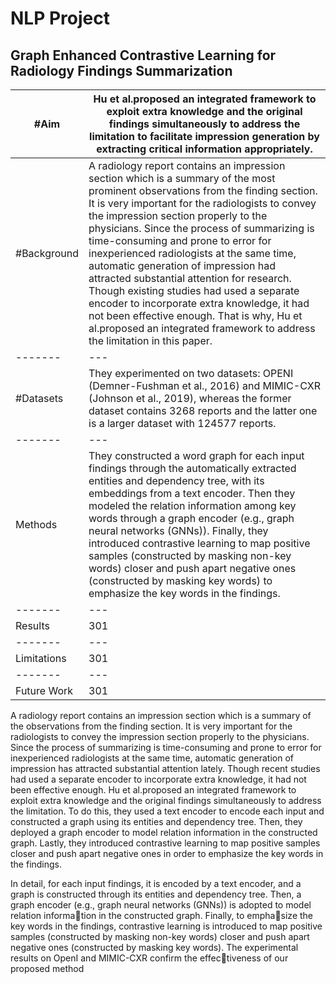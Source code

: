 # NLP Project

## Graph Enhanced Contrastive Learning for Radiology Findings Summarization

| #Aim | Hu et al.proposed an integrated framework to exploit extra knowledge and the original findings simultaneously to address the limitation to facilitate impression generation by extracting critical information appropriately.| 
| ------- | --- | 
| #Background | A radiology report contains an impression section which is a summary of the most prominent observations from the finding section. It is very important for the radiologists to convey the impression section properly to the physicians. Since the process of summarizing is time-consuming and prone to error for inexperienced radiologists at the same time, automatic generation of impression had attracted substantial attention for research. Though existing studies had used a separate encoder to incorporate extra knowledge, it had not been effective enough. That is why, Hu et al.proposed an integrated framework to address the limitation in this paper. | 
| ------- | --- | 
| #Datasets | They experimented on two datasets: OPENI (Demner-Fushman et al., 2016) and MIMIC-CXR (Johnson et al., 2019), whereas the former dataset contains 3268 reports and the latter one is a larger dataset with 124577 reports. | 
| ------- | --- | 
| Methods | They constructed a word graph for each input findings through the automatically extracted entities and dependency tree, with its embeddings from a text encoder. Then they modeled the relation information among key words through a graph encoder (e.g., graph neural networks (GNNs)). Finally, they introduced contrastive learning to map positive samples (constructed by masking non-key words) closer and push apart negative ones (constructed by masking key words) to emphasize the key words in the findings. | 
| ------- | --- | 
| Results| 301 | 
| ------- | --- |
| Limitations | 301 | 
| ------- | --- | 
| Future Work | 301 | 


A radiology report contains an impression section which is a summary of the observations from the finding section. It is very important for the radiologists to convey the impression section properly to the physicians. Since the process of summarizing is time-consuming and prone to error for inexperienced radiologists at the same time, automatic generation of impression has attracted substantial attention lately. Though recent studies had used a separate encoder to incorporate extra knowledge, it had not been effective enough. Hu et al.proposed an integrated framework to exploit extra knowledge and the original findings simultaneously to address the limitation. To do this, they used a text encoder to encode each input and constructed a graph using its entities and dependency tree. Then, they deployed a graph encoder to model relation information in the constructed graph. Lastly, they introduced contrastive learning to map positive samples closer and push apart negative ones in order to emphasize the key words in the findings.



In detail, for each input findings, it is encoded
by a text encoder, and a graph is constructed
through its entities and dependency tree. Then,
a graph encoder (e.g., graph neural networks
(GNNs)) is adopted to model relation information in the constructed graph. Finally, to emphasize the key words in the findings, contrastive
learning is introduced to map positive samples
(constructed by masking non-key words) closer
and push apart negative ones (constructed by
masking key words). The experimental results
on OpenI and MIMIC-CXR confirm the effectiveness of our proposed method
